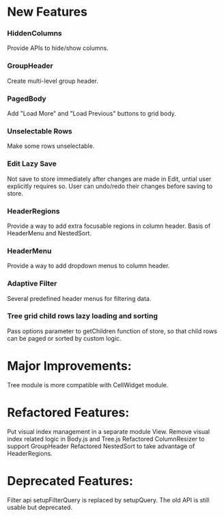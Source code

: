 # New Features
### HiddenColumns
Provide APIs to hide/show columns.
### GroupHeader
Create multi-level group header.
### PagedBody
Add "Load More" and "Load Previous" buttons to grid body.
### Unselectable Rows
Make some rows unselectable.
### Edit Lazy Save
Not save to store immediately after changes are made in Edit, untial user explicitly requires so. User can undo/redo their changes before saving to store.
### HeaderRegions
Provide a way to add extra focusable regions in column header. Basis of HeaderMenu and NestedSort.
### HeaderMenu
Provide a way to add dropdown menus to column header.
### Adaptive Filter
Several predefined header menus for filtering data.
### Tree grid child rows lazy loading and sorting
Pass options parameter to getChildren function of store, so that child rows can be paged or sorted by custom logic.

# Major Improvements:
Tree module is more compatible with CellWidget module.

# Refactored Features:
Put visual index management in a separate module View.
Remove visual index related logic in Body.js and Tree.js
Refactored ColumnResizer to support GroupHeader
Refactored NestedSort to take advantage of HeaderRegions.

# Deprecated Features:
Filter api setupFilterQuery is replaced by setupQuery. The old API is still usable but deprecated.
